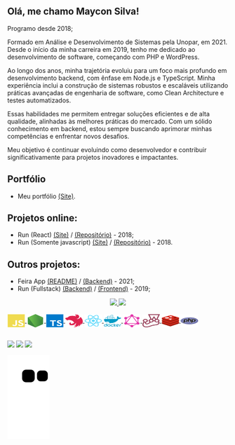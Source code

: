 ## Olá, me chamo Maycon Silva!

 Programo desde 2018;
 
 Formado em Análise e Desenvolvimento de Sistemas pela Unopar, em 2021.
Desde o início da minha carreira em 2019, tenho me dedicado ao
desenvolvimento de software, começando com PHP e WordPress.

Ao longo dos anos, minha trajetória evoluiu para um foco mais profundo em
desenvolvimento backend, com ênfase em Node.js e TypeScript. Minha
experiência inclui a construção de sistemas robustos e escaláveis utilizando
práticas avançadas de engenharia de software, como Clean Architecture e
testes automatizados.

Essas habilidades me permitem entregar soluções eficientes e de alta
qualidade, alinhadas às melhores práticas do mercado. Com um sólido
conhecimento em backend, estou sempre buscando aprimorar minhas
competências e enfrentar novos desafios.

Meu objetivo é continuar evoluindo como desenvolvedor e contribuir
significativamente para projetos inovadores e impactantes.

## Portfólio
 - Meu portfólio [(Site)](https://portfolio-five-beta-17.vercel.app).

## Projetos online:
 - Run (React) [(Site)](https://run-react.vercel.app/) / [(Repositório)](https://github.com/JoseMayconHS/run-react) - 2018;
 - Run (Somente javascript) [(Site)](https://run-javascript.vercel.app/) / [(Repositório)](https://github.com/JoseMayconHS/run-javascript) - 2018.
 
## Outros projetos:
 - Feira App [(README)](https://github.com/JoseMayconHS/feiraapp-readme) / [(Backend)](https://github.com/JoseMayconHS/feiraapp-backend) - 2021;
 - Run (Fullstack) [(Backend)](https://github.com/JoseMayconHS/run-backend) /  [(Frontend)](https://github.com/JoseMayconHS/run-frontend) - 2019;

<div align="center">
  <a href="https://github.com/JoseMayconHS">
  <img height="180em" src="https://github-readme-stats-rho-rust.vercel.app/api?username=JoseMayconHS&show_icons=true&theme=github_dark&include_all_commits=true&count_private=true"/>
  <img height="180em" src="https://github-readme-stats-rho-rust.vercel.app/api/top-langs/?username=JoseMayconHS&layout=compact&langs_count=7&theme=github_dark"/>
</div>
<div style="display: inline_block"><br>
  <img align="center" alt="Js" height="30" width="40" src="https://raw.githubusercontent.com/devicons/devicon/master/icons/javascript/javascript-plain.svg">
  <img align="center" alt="Node" height="30" width="40" src="https://raw.githubusercontent.com/devicons/devicon/master/icons/nodejs/nodejs-original.svg">
  <img align="center" alt="Ts" height="30" width="40" src="https://raw.githubusercontent.com/devicons/devicon/master/icons/typescript/typescript-plain.svg">
  <img align="center" alt="Nextjs" height="30" width="40" src="https://raw.githubusercontent.com/devicons/devicon/master/icons/nestjs/nestjs-original.svg">
  <img align="center" alt="React" height="30" width="40" src="https://raw.githubusercontent.com/devicons/devicon/master/icons/react/react-original.svg">
  <img align="center" alt="Docker" height="30" width="40" src="https://raw.githubusercontent.com/devicons/devicon/master/icons/docker/docker-plain-wordmark.svg">
  <img align="center" alt="Graphql" height="30" width="40" src="https://raw.githubusercontent.com/devicons/devicon/master/icons/graphql/graphql-plain.svg">
  <img align="center" alt="Jest" height="30" width="40" src="https://raw.githubusercontent.com/devicons/devicon/master/icons/jest/jest-plain.svg">
<!--   <img align="center" alt="Android" height="30" width="40" src="https://raw.githubusercontent.com/devicons/devicon/master/icons/android/android-plain.svg"> -->
  <img align="center" alt="Scoket.io" height="30" width="40" src="https://raw.githubusercontent.com/devicons/devicon/master/icons/redis/redis-original.svg">
  <img align="center" alt="PHP" height="30" width="40" src="https://raw.githubusercontent.com/devicons/devicon/master/icons/php/php-original.svg">
</div>
  
  ##
 
<div> 
  <a href="https://instagram.com/maycon.blessed" target="_blank"><img src="https://img.shields.io/badge/-Instagram-%23E4405F?style=for-the-badge&logo=instagram&logoColor=white" target="_blank"></a>
  <a href = "mailto:jose.maycon.hermogenes.silva@gmail.com"><img src="https://img.shields.io/badge/-Gmail-%23333?style=for-the-badge&logo=gmail&logoColor=white" target="_blank"></a>
  <a href="https://www.linkedin.com/in/jose-maycon-19a217190" target="_blank"><img src="https://img.shields.io/badge/-LinkedIn-%230077B5?style=for-the-badge&logo=linkedin&logoColor=white" target="_blank"></a> 
 
  ![snake animation](https://github.com/josemayconhs/josemayconhs/blob/output/github-contribution-grid-snake.svg)
 
</div>
